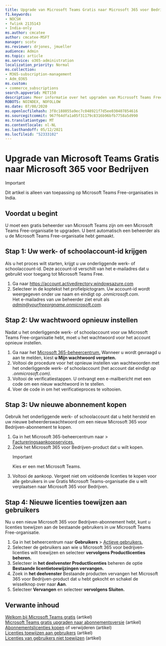 ```yaml
---
title: Upgrade van Microsoft Teams Gratis naar Microsoft 365 voor Bedrijven
f1.keywords:
- NOCSH
- fwlink 2135143
- India-only
ms.author: cmcatee
author: cmcatee-MSFT
manager: scotv
ms.reviewer: drjones, jmueller
audience: Admin
ms.topic: article
ms.service: o365-administration
localization_priority: Normal
ms.collection:
- M365-subscription-management
- Adm_O365
ms.custom:
- commerce_subscriptions
search.appverid: MET150
description: Meer informatie over het upgraden van Microsoft Teams Free naar een nieuw Microsoft 365 voor Bedrijven-abonnement.
ROBOTS: NOINDEX, NOFOLLOW
ms.date: 07/08/2020
ms.openlocfilehash: 3f8c188055a9ec7c048921f7d5ee030407854616
ms.sourcegitcommit: 967f64dfa1a05f31179c8316b96bfb7758a5d990
ms.translationtype: MT
ms.contentlocale: nl-NL
ms.lasthandoff: 05/12/2021
ms.locfileid: "52333102"
---
```

# <a name="upgrade-from-microsoft-teams-free-to-microsoft-365-for-business"></a>Upgrade van Microsoft Teams Gratis naar Microsoft 365 voor Bedrijven

> [!IMPORTANT]
> Dit artikel is alleen van toepassing op Microsoft Teams Free-organisaties in India.

## <a name="before-you-begin"></a>Voordat u begint

U moet een gratis beheerder van Microsoft Teams zijn om een Microsoft Teams Free-organisatie te upgraden. U bent automatisch een beheerder als u de Microsoft Teams Free-organisatie hebt gemaakt.

## <a name="step-1-get-your-work-or-school-account-id"></a>Stap 1: Uw werk- of schoolaccount-id krijgen

Als u het proces wilt starten, krijgt u uw onderliggende werk- of schoolaccount-id. Deze account-id verschilt van het e-mailadres dat u gebruikt voor toegang tot Microsoft Teams Free.

1. Ga naar <a href="https://go.microsoft.com/fwlink/p/?linkid=2134797" target="_blank"><https://account.activedirectory.windowsazure.com></a>
2. Selecteer in de koptekst het profielpictogram. Uw account-id wordt weergegeven onder uw naam en eindigt op *.onmicrosoft.com*.\
    Het e-mailadres van uw beheerder ziet eruit als *admin@yourfreeorgname.onmicrosoft.com.*

## <a name="step-2-reset-your-password"></a>Stap 2: Uw wachtwoord opnieuw instellen

Nadat u het onderliggende werk- of schoolaccount voor uw Microsoft Teams Free-organisatie hebt, moet u het wachtwoord voor het account opnieuw instellen.

1. Ga naar het <a href="https://go.microsoft.com/fwlink/p/?linkid=2024339" target="_blank">Microsoft 365-beheercentrum.</a> Wanneer u wordt gevraagd u aan te melden, kiest **u Mijn wachtwoord vergeten.**
2. Voltooi de procedure voor het opnieuw instellen van wachtwoorden met het onderliggende werk- of schoolaccount (het account dat eindigt *op .onmicrosoft.com).*
3. Voltooi de verificatiestappen. U ontvangt een e-mailbericht met een code om een nieuw wachtwoord in te stellen.
4. Voer de code in om het verificatieproces te voltooien.

## <a name="step-3-buy-your-new-subscription"></a>Stap 3: Uw nieuwe abonnement kopen

Gebruik het onderliggende werk- of schoolaccount dat u hebt hersteld en uw nieuwe beheerderswachtwoord om een nieuw Microsoft 365 voor Bedrijven-abonnement te kopen.

1. Ga in het Microsoft 365-beheercentrum naar   >  <a href="https://go.microsoft.com/fwlink/p/?linkid=868433" target="_blank">Factureringsaankoopservices.</a>
2. Zoek het Microsoft 365 voor Bedrijven-product dat u wilt kopen.
    > [!IMPORTANT]
    > Kies er een met Microsoft Teams.
3. Voltooi de aankoop. Vergeet niet om voldoende licenties te kopen voor alle gebruikers in uw Gratis Microsoft Teams-organisatie die u wilt verplaatsen naar Microsoft 365 voor Bedrijven.

## <a name="step-4-assign-new-licenses-to-users"></a>Stap 4: Nieuwe licenties toewijzen aan gebruikers

Nu u een nieuw Microsoft 365 voor Bedrijven-abonnement hebt, kunt u licenties toewijzen aan de bestaande gebruikers in uw Microsoft Teams Free-organisatie.

1. Ga in het beheercentrum naar **Gebruikers**  >  <a href="https://go.microsoft.com/fwlink/p/?linkid=834822" target="_blank">Actieve gebruikers.</a>
2. Selecteer de gebruikers aan wie u Microsoft 365 voor bedrijven-licenties wilt toewijzen en selecteer **vervolgens Productlicenties beheren.**
3. Selecteer in **het deelvenster Productlicenties** beheren de optie **Bestaande licentietoewijzingen vervangen.**
4. Zoek in **het deelvenster** Bestaande producten vervangen het Microsoft 365 voor Bedrijven-product dat u hebt gekocht en schakel de wisselknop over naar **Aan**.
5. Selecteer **Vervangen** en selecteer **vervolgens Sluiten.**

## <a name="related-content"></a>Verwante inhoud

[Welkom bij Microsoft Teams gratis](https://support.microsoft.com/office/6d79a648-6913-4696-9237-ed13de64ae3c) (artikel)\
[Microsoft Teams gratis upgraden naar abonnementsversie](/microsoftteams/upgrade-freemium) (artikel)\
[Abonnementslicenties kopen](../licenses/buy-licenses.md) of verwijderen (artikel)\
[Licenties toewijzen aan gebruikers](../../admin/manage/assign-licenses-to-users.md) (artikel)\
[Licenties van gebruikers niet toewijzen](../../admin/manage/remove-licenses-from-users.md) (artikel)
